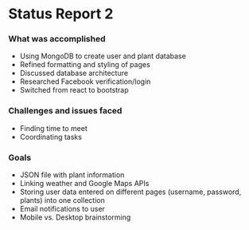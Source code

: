 # Status Report 2

### What was accomplished
* Using MongoDB to create user and plant database
* Refined formatting and styling of pages
* Discussed database architecture
* Researched Facebook verification/login
* Switched from react to bootstrap

### Challenges and issues faced
* Finding time to meet
* Coordinating tasks

### Goals
* JSON file with plant information
* Linking weather and Google Maps APIs
* Storing user data entered on different pages (username, password, plants) into one collection
* Email notifications to user
* Mobile vs. Desktop brainstorming
